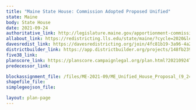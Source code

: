 ```yaml
---
title: "Maine State House: Commission Adopted Proposed Unified"
state: Maine
body: State House
date: 2021-09-24
authoritative_link: http://legislature.maine.gov/apportionment-commission/meeting-materials
allabout_link: https://redistricting.lls.edu/state/maine/?cycle=2020&level=Congress&startdate=
davesredist_link: https://davesredistricting.org/join/4fc81b19-3a96-4a2e-af58-7d864898ca74
districtbuilder_link: https://app.districtbuilder.org/projects/148fb239-3515-4caf-b1e2-6dddef82763e
five38_link:
planscore_link: https://planscore.campaignlegal.org/plan.html?20210924T173851.400333824Z
predecessor_link:

blockassignment_file: /files/ME-2021-09/ME_Unified_House_Proposal_(9_24 Update).zip
shapefile_file:
simplegeojson_file:

layout: plan-page
---
```

